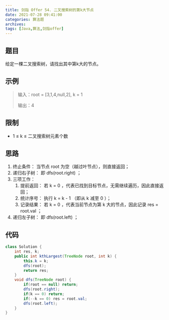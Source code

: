 ```yaml
---
title: 剑指 Offer 54. 二叉搜索树的第k大节点
date: 2021-07-28 09:41:00
categories: 算法题
archives:
tags: [Java,算法,剑指offer]
---
```


## 题目

给定一棵二叉搜索树，请找出其中第k大的节点。

## 示例

> 输入：root = [3,1,4,null,2], k = 1
>
> 输出：4

<!--more-->

## 限制

- 1 ≤ k ≤ 二叉搜索树元素个数

## 思路 

1. 终止条件： 当节点 root 为空（越过叶节点），则直接返回；
2. 递归右子树： 即 dfs(root.right) ；
3. 三项工作：
   1. 提前返回： 若 k = 0 ，代表已找到目标节点，无需继续遍历，因此直接返回；
   2. 统计序号： 执行 k = k - 1 （即从 k 减至 0 ）；
   3. 记录结果： 若 k = 0 ，代表当前节点为第 k 大的节点，因此记录 res = root.val ；
4. 递归左子树： 即 dfs(root.left) ；

## 代码

```java
class Solution {
    int res, k;
    public int kthLargest(TreeNode root, int k) {
        this.k = k;
        dfs(root);
        return res;
    }
    void dfs(TreeNode root) {
        if(root == null) return;
        dfs(root.right);
        if(k == 0) return;
        if(--k == 0) res = root.val;
        dfs(root.left);
    }
}


```

